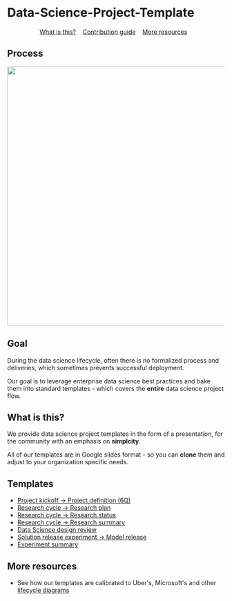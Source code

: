 # Data-Science-Project-Template

<p align="center">
	<a href="readme.md">What is this?</a>&nbsp;&nbsp;&nbsp;
	<a href="contributing.md">Contribution guide</a>&nbsp;&nbsp;&nbsp;
	<a href="more_resources.md">More resources</a>&nbsp;&nbsp;&nbsp;
</p>

## Process
<img src="https://miro.medium.com/max/2400/1*AnXmg5iOuAfi0fmCL4pxFg.png" width="600px" />


## Goal
During the data science lifecycle, often there is no formalized process and deliveries, which sometimes prevents successful deployment.

Our goal is to leverage enterprise data science best practices and bake them into standard templates - which covers the **entire** data science project flow.

## What is this?

We provide data science project templates in the form of a presentation, for the community with an emphasis on **simplcity**.

All of our templates are in Google slides format - so you can **clone** them and adjust to your organization specific needs.


## Templates
* [Project kickoff -> Project definition (6Q)](https://docs.google.com/presentation/d/1RT_AAOEVc04E3Bksz9UaGE-VgE79Xg0kHhTOymJ6omU/edit?usp=sharing)
* [Research cycle -> Research plan](https://docs.google.com/presentation/d/1c5TTGYL-jesf71RxpZIlb45KQbeiDlcEnZNwY8Y5cBc/edit?usp=sharing)
* [Research cycle -> Research status](https://docs.google.com/presentation/d/13sh0ZOLDnJF0mKYWg1ZxaRfO6c-q6IlNhn2zwuksKGg/edit?usp=sharing)
* [Research cycle -> Research summary](https://docs.google.com/presentation/d/1dWIkpVIluAYeoOWww6B38pwHza9IpiTIFFHnjNkiFms/edit?usp=sharing)
* [Data Science design review](https://docs.google.com/presentation/d/1Q0k-uk4qpivCK3FBkWS1vg8621GlZAOEclK7Yq2al7E/edit?usp=sharing)
* [Solution release experiment -> Model release](https://docs.google.com/presentation/d/1mfoq8WtzKHFMD1ikuOPXby2jcOFEuh3_yQ3b28gLE7g/edit?usp=sharing)
* [Experiment summary](https://docs.google.com/presentation/d/1B7IcG8bo4L2J_T_o8l_Ux-5TDELT41lP97d3mvLwrvo/edit?usp=sharing)

## More resources

* See how our templates are calibrated to Uber's, Microsoft's and other [lifecycle diagrams](lifecycles.md)

